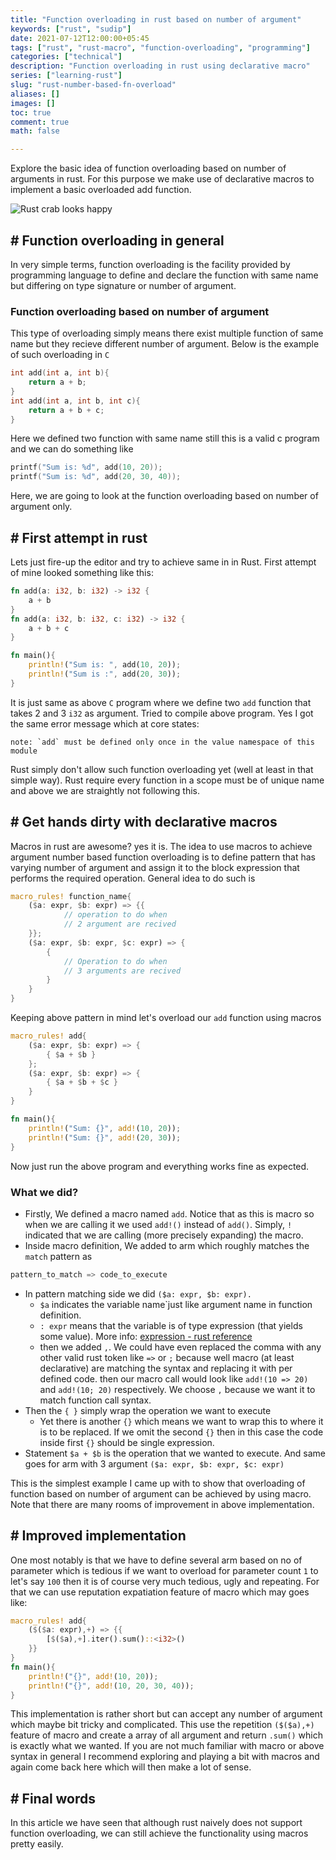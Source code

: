 ```yaml
---
title: "Function overloading in rust based on number of argument"
keywords: ["rust", "sudip"]
date: 2021-07-12T12:00:00+05:45
tags: ["rust", "rust-macro", "function-overloading", "programming"]
categories: ["technical"]
description: "Function overloading in rust using declarative macro"
series: ["learning-rust"]
slug: "rust-number-based-fn-overload"
aliases: []
images: []
toc: true
comment: true
math: false

---
```

Explore the basic idea of function overloading based on number of arguments in rust. For this purpose we make use of declarative macros to implement a basic overloaded add function.
<!--more-->
![Rust crab looks happy](/images/featured-images/happy-rust-crab.png)

## # Function overloading in general
In very simple terms, function overloading is the facility provided by programming language to define and declare the function with same name but differing on type signature or number of argument.

### Function overloading based on number of argument
This type of overloading simply means there exist multiple function of same name but they recieve different number of argument. Below is the example of such overloading in `C`
```c
int add(int a, int b){
	return a + b;
}
int add(int a, int b, int c){
	return a + b + c;	
}
```
Here we defined two function with same name still this is a valid c program and we can do something like
```c
printf("Sum is: %d", add(10, 20));
printf("Sum is: %d", add(20, 30, 40));
```
Here, we are going to look at the function overloading based on number of argument only.

## # First attempt in rust
Lets just fire-up the editor and try to achieve same in in Rust. First attempt of mine looked something like this:
```rust
fn add(a: i32, b: i32) -> i32 {
	a + b
}
fn add(a: i32, b: i32, c: i32) -> i32 {
	a + b + c
}

fn main(){
	println!("Sum is: ", add(10, 20));
	println!("Sum is :", add(20, 30));
}
```
It is just same as above `C` program where we define two `add` function that takes 2 and 3 `i32` as argument. Tried to compile above program. Yes I got the same error message which at core states:
```
note: `add` must be defined only once in the value namespace of this module
```
Rust simply don't allow such function overloading yet (well at least in that simple way). Rust require every function in a scope must be of unique name and above we are straightly not following this.
## # Get hands dirty with declarative macros
Macros in rust are awesome? yes it is. The idea to use macros to achieve argument number based function overloading is to define pattern that has varying number of argument and assign it to the block expression that performs the required operation. General idea to do such is
```rust
macro_rules! function_name{
	($a: expr, $b: expr) => {{
			// operation to do when
			// 2 argument are recived
	}};
	($a: expr, $b: expr, $c: expr) => {
		{
			// Operation to do when
			// 3 arguments are recived
		}
	}
}
```
Keeping above pattern in mind let's overload our `add` function using macros
```rust
macro_rules! add{
	($a: expr, $b: expr) => {
		{ $a + $b }
	};
	($a: expr, $b: expr) => {
		{ $a + $b + $c }
	}
}

fn main(){
	println!("Sum: {}", add!(10, 20));
	println!("Sum: {}", add!(20, 30));
}
```
Now just run the above program and everything works fine as expected.

### What we did?
* Firstly, We defined a macro named  `add`. Notice that as this is macro so when we are calling it we used `add!()` instead of `add()`. Simply, `!` indicated that we are calling (more precisely expanding) the macro.
* Inside macro definition, We added to arm which roughly matches the `match` pattern as
```rust
pattern_to_match => code_to_execute
```
* In pattern matching side we did `($a: expr, $b: expr). `
	* `$a` indicates the variable name`just like argument name in function definition.
	* `: expr` means that the variable is of type expression (that yields some value). More info: [expression - rust reference](https://)
	* then we added `,`. We could have even replaced the comma with any other valid rust token like `=>` or `;` because well macro (at least declarative) are matching the syntax and replacing it with per defined code. then our macro call would look like `add!(10 => 20)` and `add!(10; 20)` respectively. We choose `,` because we want it to match function call syntax.
* Then the `{ }` simply wrap the operation we want to execute
	* Yet there is another `{}` which means we want to wrap this to where it is to be replaced. If we omit the second `{}` then in this case the code inside first `{}` should be single expression.
* Statement `$a + $b` is the operation that we wanted to execute. And same goes for arm with 3 argument `($a: expr, $b: expr, $c: expr)`

This is the simplest example I came up with to show that overloading of function based on number of argument can be achieved by using macro. Note that there are many rooms of improvement in above implementation.

##  # Improved implementation
One most notably is that we have to define several arm based on no of parameter which is tedious if we want to overload for parameter count `1` to let's say `100` then it is of course very much tedious, ugly and repeating. For that we can use reputation expatiation feature of macro which may goes like:
```rust
macro_rules! add{
	($($a: expr),+) => {{
		[$($a),+].iter().sum()::<i32>()
	}}
}
fn main(){
	println!("{}", add!(10, 20));
	println!("{}", add!(10, 20, 30, 40));
}
```
This implementation is rather short but can accept any number of argument which maybe bit tricky and complicated. This use the repetition `($($a),+)` feature of macro and create a array of all argument and return `.sum()` which is exactly what we wanted. If you are not much familiar with macro or above syntax in general I recommend exploring and playing a bit with macros and again come back here which will then make a lot of sense.

## # Final words
In this article we have seen that although rust naively does not support function overloading, we can still achieve the functionality using macros pretty easily.
